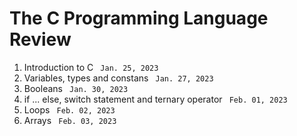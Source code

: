 <h1> The <strong> C </strong> Programming Language Review </h1>
<ol>
 <li> Introduction to C <code> Jan. 25, 2023 </code>  </li>
 <li> Variables, types and constans <code> Jan. 27, 2023 </code> </li>
 <li> Booleans <code> Jan. 30, 2023 </code> </li>
 <li> if ... else, switch statement and ternary operator <code> Feb. 01, 2023 </code> </li>
 <li> Loops <code> Feb. 02, 2023 </code> </li>
 <li> Arrays <code> Feb. 03, 2023 </code> </li>
</ol> 

